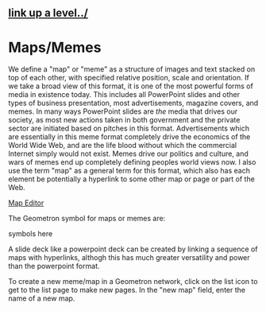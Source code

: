 ## [link up a level../](../)


# Maps/Memes


We define a "map" or "meme" as a structure of images and text stacked on top of each other, with specified relative position, scale and orientation.  If we take a broad view of this format, it is one of the most powerful forms of media in existence today.  This includes all PowerPoint slides and other types of business presentation, most advertisements, magazine covers, and memes.  In many ways PowerPoint slides are *the* media that drives our society, as most new actions taken in both government and the private sector are initiated based on pitches in this format.  Advertisements which are essentially in this meme format completely drive the economics of the World Wide Web, and are the life blood without which the commercial Internet simply would not exist.  Memes drive our politics and culture, and wars of memes end up completely defining peoples world views now.  I also use the term "map" as a general term for this format, which also has each element be potentially a hyperlink to some other map or page or part of the Web.


[Map Editor](map/)
 
The Geometron symbol for maps or memes are:

symbols here


A slide deck like a powerpoint deck can be created by linking a sequence of maps with hyperlinks, althogh this has much greater versatility and power than the powerpoint format.  

To create a new meme/map in a Geometron network, click on the list icon to get to the list page to make new pages.  In the "new map" field, enter the name  of a new map.  